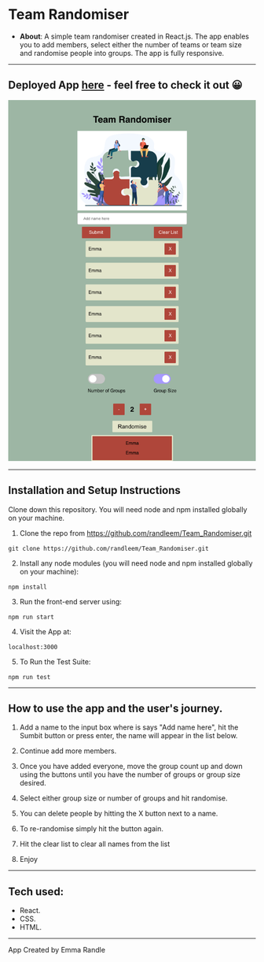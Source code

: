 # Team Randomiser

- **About**: A simple team randomiser created in React.js. The app enables you to add members, select either the number of teams or team size and randomise people into groups. The app is fully responsive.
---

## Deployed App [here](https://reflectjournal.netlify.app/) - feel free to check it out 😀

![reflect app screenshots](./randomiser.png)

---

## **Installation and Setup Instructions**

Clone down this repository. You will need node and npm installed globally on your machine.

1. Clone the repo from https://github.com/randleem/Team_Randomiser.git

```
git clone https://github.com/randleem/Team_Randomiser.git
```

2. Install any node modules (you will need node and npm installed globally on your machine):

```
npm install
```

3. Run the front-end server using:

```
npm run start
```

4. Visit the App at:

```
localhost:3000
```

5. To Run the Test Suite:

```
npm run test
```

---

## How to use the app and the user's journey.

1. Add a name to the input box where is says "Add name here", hit the Sumbit button or press enter, the name will appear in the list below.

2. Continue add more members.

3. Once you have added everyone, move the group count up and down using the buttons until you have the number of groups or group size desired.

4. Select either group size or number of groups and hit randomise.

5. You can delete people by hitting the X button next to a name.

6. To re-randomise simply hit the button again.

7. Hit the clear list to clear all names from the list

8. Enjoy

---

## Tech used:

- React.
- CSS.
- HTML.

---

App Created by Emma Randle
